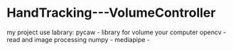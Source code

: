# HandTracking---VolumeController
my project use labrary:
pycaw - library for volume your computer
opencv - read and image processing
numpy - 
mediapipe - 
